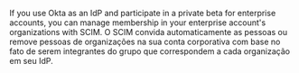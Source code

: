 If you use Okta as an IdP and participate in a private beta for enterprise accounts, you can manage membership in your enterprise account's organizations with SCIM. O SCIM convida automaticamente as pessoas ou remove pessoas de organizações na sua conta corporativa com base no fato de serem integrantes do grupo que correspondem a cada organização em seu IdP.
